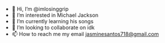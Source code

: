 - 👋 Hi, I’m @imlosinggrip
- 👀 I’m interested in Michael Jackson
- 🌱 I’m currently learning his songs
- 💞️ I’m looking to collaborate on idk
- 📫 How to reach me my email jasminesantos718@gmail.com 

<!---
imlosinggrip/imlosinggrip is a ✨ special ✨ repository because its `README.md` (this file) appears on your GitHub profile.
You can click the Preview link to take a look at your changes.
--->
